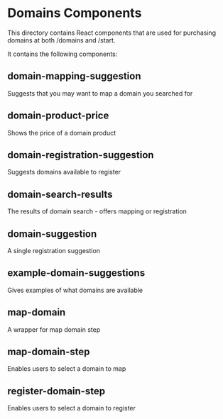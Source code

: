 Domains Components
==================

This directory contains React components that are used for purchasing domains at both /domains and /start.

It contains the following components:

domain-mapping-suggestion
-------------------------
Suggests that you may want to map a domain you searched for

domain-product-price
--------------------
Shows the price of a domain product

domain-registration-suggestion
------------------------------
Suggests domains available to register

domain-search-results
---------------------
The results of domain search - offers mapping or registration

domain-suggestion
-----------------
A single registration suggestion

example-domain-suggestions
--------------------------
Gives examples of what domains are available

map-domain
----------
A wrapper for map domain step

map-domain-step
---------------
Enables users to select a domain to map

register-domain-step
--------------------
Enables users to select a domain to register

